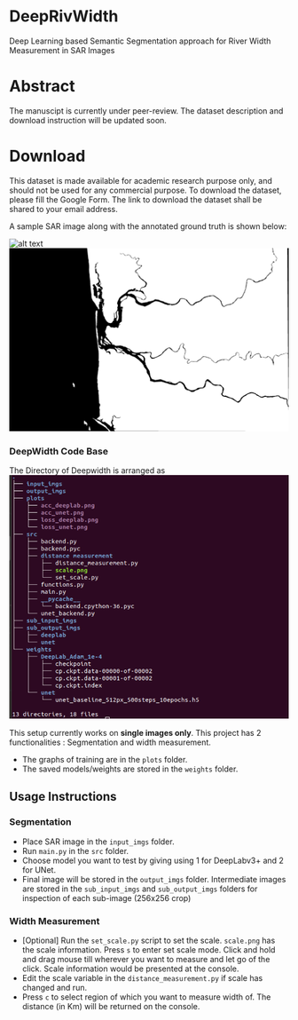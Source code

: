 # DeepRivWidth
Deep Learning based Semantic Segmentation approach for River Width Measurement in SAR Images


# Abstract

The manuscipt is currently under peer-review. The dataset description and download instruction will be updated soon.

# Download

This dataset is made available for academic research purpose only, and should not be used for any commercial purpose. To download the dataset, please fill the Google Form. The link to download the dataset shall be shared to your email address. 

A sample SAR image along with the annotated ground truth is shown below: 

![alt text](https://github.com/uverma/DeepRivWidth/blob/master/19-5_input.png) 
![alt text](https://github.com/uverma/DeepRivWidth/blob/master/19-5_gt.png) 




### DeepWidth Code Base

The Directory of Deepwidth is arranged as
![alt text](tree_dir.png "Title")

This setup currently works on **single images only**. This project has 2 functionalities : Segmentation and width measurement.

* The graphs of training are in the ```plots``` folder.
* The saved models/weights are stored in the ```weights``` folder.
## Usage Instructions

### Segmentation
* Place SAR image in the ```input_imgs``` folder. 
* Run ```main.py``` in the ```src``` folder. 
* Choose model you want to test by giving using 1 for DeepLabv3+ and 2 for UNet.
* Final image will be stored in the ```output_imgs``` folder. Intermediate images are stored in the ```sub_input_imgs``` and ```sub_output_imgs``` folders for inspection of each sub-image (256x256 crop)

### Width Measurement
* [Optional] Run the ```set_scale.py``` script to set the scale. ```scale.png``` has the scale information. Press ```s``` to enter set scale mode. Click and hold and drag mouse till wherever you want to measure and let go of the click. Scale information would be presented at the console.
* Edit the scale variable in the ```distance_measurement.py``` if scale has changed and run.
* Press ```c``` to select region of which you want to measure width of. The distance (in Km) will be returned on the console.
